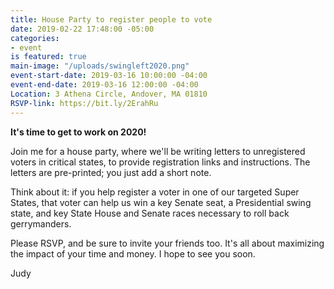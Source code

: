 ```yaml
---
title: House Party to register people to vote
date: 2019-02-22 17:48:00 -05:00
categories:
- event
is featured: true
main-image: "/uploads/swingleft2020.png"
event-start-date: 2019-03-16 10:00:00 -04:00
event-end-date: 2019-03-16 12:00:00 -04:00
Location: 3 Athena Circle, Andover, MA 01810
RSVP-link: https://bit.ly/2ErahRu
---
```


**It's time to get to work on 2020!**

Join me for a house party, where we'll be writing letters to unregistered voters in critical states, to provide registration links and instructions. The letters are pre-printed; you just add a short note.

Think about it: if you help register a voter in one of our targeted Super States, that voter can help us win a key Senate seat, a Presidential swing state, and key State House and Senate races necessary to roll back gerrymanders.

Please RSVP, and be sure to invite your friends too. It's all about maximizing the impact of your time and money. I hope to see you soon.

Judy